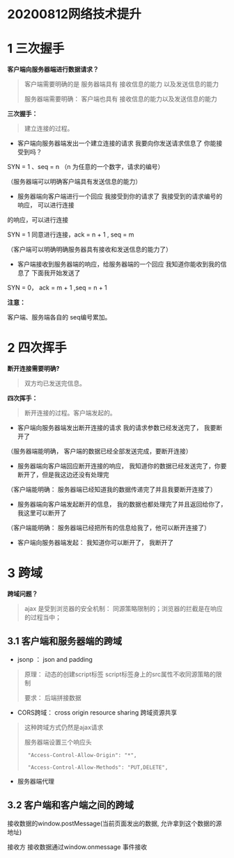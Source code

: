 # 20200812网络技术提升 
# 1 三次握手

**客户端向服务器端进行数据请求？**

> 客户端需要明确的是  服务器端具有 接收信息的能力 以及发送信息的能力
> 
> 服务器端需要明确：  客户端也具有 接收信息的能力以及发送信息的能力

**三次握手：**

> 建立连接的过程。

- 客户端向服务器端发出一个建立连接的请求        我要向你发送请求信息了  你能接受到吗？

SYN = 1 、seq = n （n 为任意的一个数字，请求的编号）

（服务器端可以明确客户端具有发送信息的能力）

- 服务器端向客户端进行一个回应      我接受到你的请求了       我接受到的请求编号的响应， 可以进行连接

的响应，可以进行连接

SYN = 1 同意进行连接，ack = n + 1 , seq = m 

（客户端可以明确明确服务器具有接收和发送信息的能力了）

- 客户端接收到服务器端的响应，给服务器端的一个回应        我知道你能收到我的信息了  下面我开始发送了

SYN = 0， ack = m + 1 ,seq = n + 1 

**注意：**

客户端、服务端各自的 seq编号累加。

# 2 四次挥手

**断开连接需要明确?**

> 双方均已发送完信息。

**四次挥手：**

> 断开连接的过程。客户端发起的。

-  客户端向服务器端发出断开连接的请求   我的请求参数已经发送完了， 我要断开了

（服务器端能明确， 客户端的数据已经全部发送完成，要断开连接）

- 服务器端向客户端回应断开连接的响应， 我知道你的数据已经发送完了，你要断开了，但是我这边还没有处理完

（客户端能明确： 服务器端已经知道我的数据传递完了并且我要断开连接了）

- 服务器端向客户端发起断开的信息，   我的数据也都处理完了并且返回给你了， 我这里可以断开了

（客户端能明确： 服务器端已经把所有的信息给我了，他可以断开连接了）

- 客户端向服务器端发起： 我知道你可以断开了， 我断开了

# 3 跨域

**跨域问题？**

> ajax 是受到浏览器的安全机制： 同源策略限制的；浏览器的拦截是在响应的过程当中；

## 3.1 客户端和服务器端的跨域

- jsonp ： json and padding    

> 原理： 动态的创建script标签 script标签身上的src属性不收同源策略的限制
> 
> 要求： 后端拼接数据

- CORS跨域：  cross origin resource sharing  跨域资源共享

> 这种跨域方式仍然是ajax请求
> 
> 服务器端设置三个响应头
> 
> ` "Access-Control-Allow-Origin": "*",`
> 
> ` "Access-Control-Allow-Methods": "PUT,DELETE",`

- 服务器端代理

## 3.2 客户端和客户端之间的跨域 

接收数据的window.postMessage(当前页面发出的数据, 允许拿到这个数据的源地址)

接收方 接收数据通过window.onmessage 事件接收